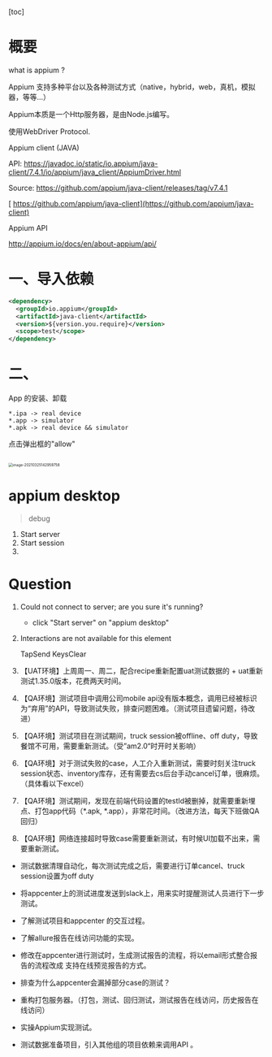 [toc]

# 概要

what is appium ?

Appium 支持多种平台以及各种测试方式（native，hybrid，web，真机，模拟器，等等...）

Appium本质是一个Http服务器，是由Node.js编写。

使用WebDriver Protocol. 



Appium client (JAVA)

API: https://javadoc.io/static/io.appium/java-client/7.4.1/io/appium/java_client/AppiumDriver.html

Source: https://github.com/appium/java-client/releases/tag/v7.4.1

[ https://github.com/appium/java-client](https://github.com/appium/java-client)



Appium  API 

http://appium.io/docs/en/about-appium/api/



# 一、导入依赖

```xml
<dependency>
  <groupId>io.appium</groupId>
  <artifactId>java-client</artifactId>
  <version>${version.you.require}</version>
  <scope>test</scope>
</dependency>
```

# 二、

App 的安装、卸载

```
*.ipa -> real device
*.app -> simulator
*.apk -> real device && simulator
```



点击弹出框的"allow"

```

```



<img src="/Users/Yanni/Library/Application Support/typora-user-images/image-20210325142959758.png" alt="image-20210325142959758" style="zoom:50%;" />



# appium desktop

> debug

1. Start server
2. Start session
3. 

# Question

1. Could not connect to server; are you sure it's running?

   - click "Start server" on "appium desktop"

2. Interactions are not available for this element

   TapSend KeysClear





1. 【UAT环境】上周周一、周二，配合recipe重新配置uat测试数据的 +  uat重新测试1.35.0版本，花费两天时间。

2. 【QA环境】测试项目中调用公司mobile api没有版本概念，调用已经被标识为“弃用”的API，导致测试失败，排查问题困难。（测试项目遗留问题，待改进）

3. 【QA环境】测试项目在测试期间，truck session被offline、off duty，导致餐馆不可用，需要重新测试。（受”am2.0“时开时关影响）

4. 【QA环境】对于测试失败的case，人工介入重新测试，需要时刻关注truck session状态、inventory库存，还有需要去cs后台手动cancel订单，很麻烦。（具体看以下excel）

5. 【QA环境】测试期间，发现在前端代码设置的testId被删掉，就需要重新埋点、打包app代码（*.apk,  *.app），非常花时间。（改进方法，每天下班做QA回归）

6. 【QA环境】网络连接超时导致case需要重新测试，有时候UI加载不出来，需要重新测试。

   








- 测试数据清理自动化，每次测试完成之后，需要进行订单cancel、truck session设置为off duty
- 将appcenter上的测试进度发送到slack上，用来实时提醒测试人员进行下一步测试。
- 了解测试项目和appcenter 的交互过程。
- 了解allure报告在线访问功能的实现。
- 修改在appcenter进行测试时，生成测试报告的流程，将以email形式整合报告的流程改成 支持在线预览报告的方式。
- 排查为什么appcenter会漏掉部分case的测试？



- 重构打包服务器。（打包，测试、回归测试，测试报告在线访问，历史报告在线访问）

- 实操Appium实现测试。

- 测试数据准备项目，引入其他组的项目依赖来调用API 。

  


